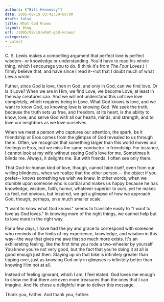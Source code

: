 ```yaml
---
authors: ["Bill Hennessy"]
date: 2005-08-19 03:41:50+00:00
draft: false
title: What God Knows
layout: blog
url: /2005/08/18/what-god-knows/
categories:
- Latest
---
```


C. S. Lewis makes a compelling argument that perfect love is perfect wisdom--or knowledge or understanding.  You'd have to read his whole thing, which I encourage you to do.  (I think it's from _The Four Loves_.)  I firmly believe that, and have since I read it--not that I doubt much of what Lewis wrote.

Futher, since God is love, then in God, and only in God, can we find love.  Or is it Love?  When we are in Him, we find Love, we become Love, at least in the way creatures can.  And we will not understand this until we love completely, which requires being in Love.  What God knows is love, and we want to know God, so knowing love is knowing God.  We seek the truth, because the truth sets us free, and freedom, at its heart, is the ability to know, love, and serve God with all our hearts, minds, and strength, and to love our neighbors as we love ourselves.

When we meet a person who captures our attention, the spark, be it friendship or Eros comes from the glimpse of God revealed to us through them.  Often, we recognize that something larger than this world moves our feelings in Eros, but we miss the same conductor in friendship.  For instance, I cannot look at my wife without seeing God's love for me.  Sometimes it blinds me.  Always, it delights me.  But with friends, I often see only them.

That God-to-human kind of love, though, cannot hide itself, even from our willing blindness, when we realize that the other person -- the object if you prefer-- knows something we wish we knew.  In other words, when we stumble upon someone who is cordial and makes us happy because he has knowledge, wisdom, faith, humor, whatever superior to ours, yet he makes us feel, not envious, but inspired, we get a glimpse of how we approach God, though, perhaps, on a much smaller scale.

"I want to know what God knows" seems to translate easily to "I want to love as God loves."  In knowing more of the right things, we cannot help but to love more in the right way.

For a few days, I have had the joy and grace to correspond with someone who reminds of the limits of my experience, knowledge, and wisdom in this way--the way that gives me awe that so much more exists.  It's an exhilerating feeling, like the first time you rode a two-wheeler by yourself.  You know you're not very good, but the fact that you're doing it at all is good enough just then.  Staying up on that bike is infinitely greater than tipping over, just as knowing God only in glimpses is infinitely better than knowing Him not at all.

Instead of feeling ignorant, which I am, I feel elated.  God loves me enough to show me that there are even more treasures than the ones that I can imagine.  And He chose a delightful man to deliver this message.

Thank you, Father.  And thank you, Father.



